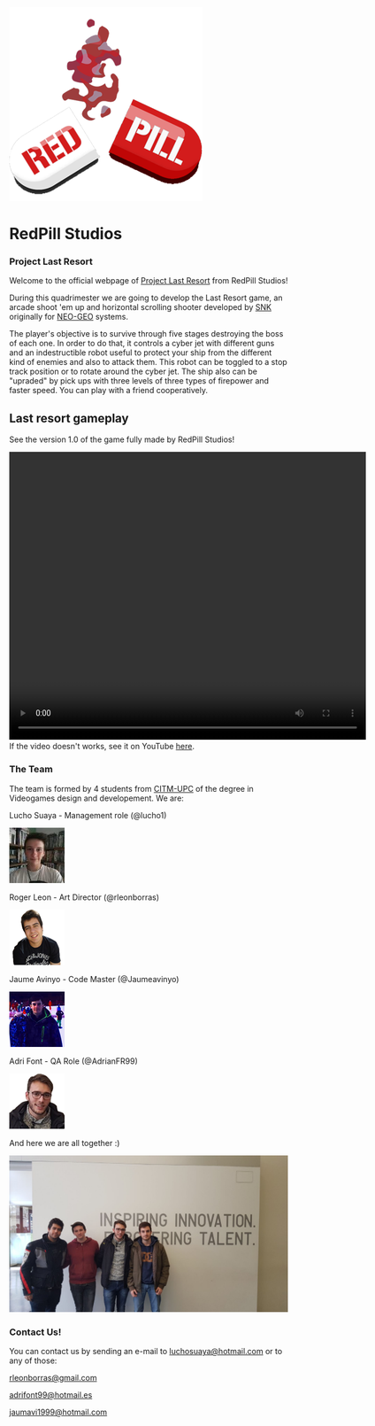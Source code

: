 <img src="Wiki Files/RedPill Logo Redimensioned.png" alt="hi" class="inline"/>

#             RedPill Studios

###          Project Last Resort

Welcome to the official webpage of [Project Last Resort](https://goo.gl/SZiUkG) from RedPill Studios!

During this quadrimester we are going to develop the Last Resort game, an arcade shoot 'em up and horizontal scrolling shooter developed by [SNK](https://en.wikipedia.org/wiki/SNK) originally for [NEO-GEO](https://es.wikipedia.org/wiki/Neo-Geo) systems.

The player's objective is to survive through five stages destroying the boss of each one. In order to do that, it controls a cyber jet with different guns and an indestructible robot useful to protect your ship from the different kind of enemies and also to attack them. This robot can be toggled to a stop track position or to rotate around the cyber jet. The ship also can be "upraded" by pick ups with three levels of three types of firepower and faster speed. You can play with a friend cooperatively.

## Last resort gameplay
See the version 1.0 of the game fully made by RedPill Studios!

<video src="https://www.youtube.com/watch?v=l-2NHnRsyV8&feature=youtu.be" align="center" width="645" height="520" controls preload></video>
If the video doesn't works, see it on YouTube [here](https://www.youtube.com/watch?v=l-2NHnRsyV8&feature=youtu.be).

<!--
<html>
<body>
<iframe width="645" height="520"
src="https://www.youtube.com/watch?v=l-2NHnRsyV8&feature=youtu.be" frameborder="0" allowfullscreen>
</iframe>
If the video doesn't works, see it on YouTube ![here](https://www.youtube.com/watch?v=l-2NHnRsyV8&feature=youtu.be).
</body>
</html>
-->


###          The Team

The team is formed by 4 students from [CITM-UPC](https://www.citm.upc.edu/) of the degree in Videogames design and developement. We are:

Lucho Suaya - Management role (@lucho1)

<img src="Web Files/Lucho.png" alt="hi" class="inline"/>


Roger Leon - Art Director (@rleonborras)

<img src="Web Files/Ruier.png" alt="hi" class="inline"/>
	

Jaume Avinyo - Code Master (@Jaumeavinyo)

<img src="Web Files/James.png" alt="hi" class="inline"/>


Adri Font - QA Role (@AdrianFR99)

<img src="Web Files/andriang.png" alt="hi" class="inline"/>
	

And here we are all together :)

<img src="Wiki Files/b16f35d8-8ca2-4e00-bf74-b592587ac36d.jpg" alt="hi" class="inline"/>


###          Contact Us!

You can contact us by sending an e-mail to luchosuaya@hotmail.com or to any of those:

rleonborras@gmail.com

adrifont99@hotmail.es

jaumavi1999@hotmail.com
